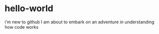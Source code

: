 # hello-world
i'm new to github
I am about to embark on an adventure in understanding how code works
